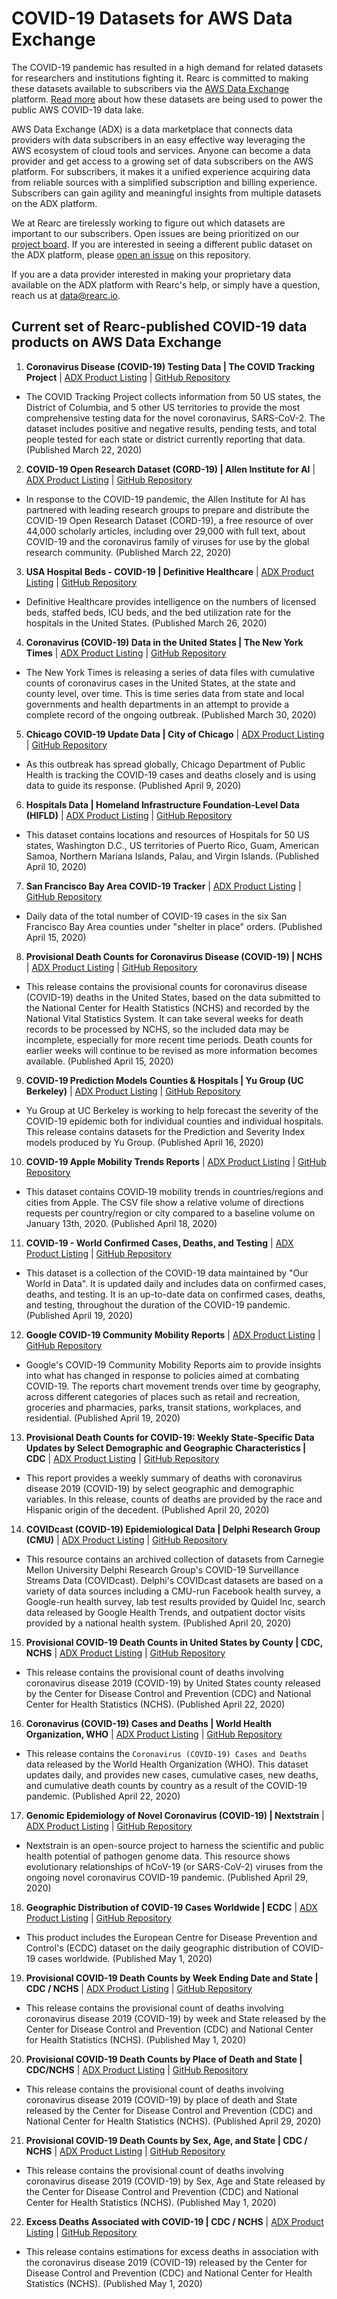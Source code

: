 # COVID-19 Datasets for AWS Data Exchange

The COVID-19 pandemic has resulted in a high demand for related datasets for researchers and institutions fighting it. Rearc is committed to making these datasets available to subscribers via the [AWS Data Exchange](https://aws.amazon.com/data-exchange/) platform. [Read more](https://aws.amazon.com/blogs/big-data/a-public-data-lake-for-analysis-of-covid-19-data/) about how these datasets are being used to power the public AWS COVID-19 data lake.

AWS Data Exchange (ADX) is a data marketplace that connects data providers with data subscribers in an easy effective way leveraging the AWS ecosystem of cloud tools and services. Anyone can become a data provider and get access to a growing set of data subscribers on the AWS platform. For subscribers, it makes it a unified experience acquiring data from reliable sources with a simplified subscription and billing experience. Subscribers can gain agility and meaningful insights from multiple datasets on the ADX platform. 

We at Rearc are tirelessly working to figure out which datasets are important to our subscribers. Open issues are being prioritized on our [project board](https://github.com/rearc-data/covid-datasets-aws-data-exchange/projects/1). If you are interested in seeing a different public dataset on the ADX platform, please [open an issue](https://github.com/rearc-data/covid-datasets-aws-data-exchange/issues/new) on this repository.

If you are a data provider interested in making your proprietary data available on the ADX platform with Rearc's help, or simply have a question, reach us at [data@rearc.io](mailto:data@rearc.io).

## Current set of Rearc-published COVID-19 data products on AWS Data Exchange

1. **Coronavirus Disease (COVID-19) Testing Data | The COVID Tracking Project** | [ADX Product Listing](https://aws.amazon.com/marketplace/pp/prodview-a2ev4blctqkwc) | [GitHub Repository](https://github.com/rearc-data/covid-19-testing-data)

- The COVID Tracking Project collects information from 50 US states, the District of Columbia, and 5 other US territories to provide the most comprehensive testing data for the novel coronavirus, SARS-CoV-2. The dataset includes positive and negative results, pending tests, and total people tested for each state or district currently reporting that data. (Published March 22, 2020)

2. **COVID-19 Open Research Dataset (CORD-19) | Allen Institute for AI** | [ADX Product Listing](https://aws.amazon.com/marketplace/pp/prodview-ybwpxcqlznbas) | [GitHub Repository](https://github.com/rearc-data/covid-19-open-research)

- In response to the COVID-19 pandemic, the Allen Institute for AI has partnered with leading research groups to prepare and distribute the COVID-19 Open Research Dataset (CORD-19), a free resource of over 44,000 scholarly articles, including over 29,000 with full text, about COVID-19 and the coronavirus family of viruses for use by the global research community. (Published March 22, 2020)

3. **USA Hospital Beds - COVID-19 | Definitive Healthcare** | [ADX Product Listing](https://aws.amazon.com/marketplace/pp/prodview-yivxd2owkloha) | [GitHub Repository](https://github.com/rearc-data/usa-hospital-beds)

- Definitive Healthcare provides intelligence on the numbers of licensed beds, staffed beds, ICU beds, and the bed utilization rate for the hospitals in the United States. (Published March 26, 2020)

4. **Coronavirus (COVID-19) Data in the United States | The New York Times** | [ADX Product Listing](https://aws.amazon.com/marketplace/pp/prodview-jmb464qw2yg74) | [GitHub Repository](https://github.com/rearc-data/covid-19-nyt-data-in-usa)

- The New York Times is releasing a series of data files with cumulative counts of coronavirus cases in the United States, at the state and county level, over time. This is time series data from state and local governments and health departments in an attempt to provide a complete record of the ongoing outbreak. (Published March 30, 2020)

5. **Chicago COVID-19 Update Data | City of Chicago** | [ADX Product Listing](https://aws.amazon.com/marketplace/pp/prodview-awlpvbw6cui3g) | [GitHub Repository](https://github.com/rearc-data/covid-19-chicago)

- As this outbreak has spread globally, Chicago Department of Public Health is tracking the COVID-19 cases and deaths closely and is using data to guide its response. (Published April 9, 2020)

6. **Hospitals Data | Homeland Infrastructure Foundation-Level Data (HIFLD)** | [ADX Product Listing](https://aws.amazon.com/marketplace/pp/prodview-pg52qkffii33s) | [GitHub Repository](https://github.com/rearc-data/hospitals-hifld)

- This dataset contains locations and resources of Hospitals for 50 US states, Washington D.C., US territories of Puerto Rico, Guam, American Samoa, Northern Mariana Islands, Palau, and Virgin Islands. (Published April 10, 2020)

7. **San Francisco Bay Area COVID-19 Tracker** | [ADX Product Listing](https://aws.amazon.com/marketplace/pp/prodview-7bbg5rjbsmimg) | [GitHub Repository](https://github.com/rearc-data/covid-19-sf-bay-area-tracker)

- Daily data of the total number of COVID-19 cases in the six San Francisco Bay Area counties under "shelter in place" orders. (Published April 15, 2020)

8. **Provisional Death Counts for Coronavirus Disease (COVID-19) | NCHS** | [ADX Product Listing](https://aws.amazon.com/marketplace/pp/prodview-rw5xp4o4hqu7g) | [GitHub Repository](https://github.com/rearc-data/covid-19-death-counts-nchs)

- This release contains the provisional counts for coronavirus disease (COVID-19) deaths in the United States, based on the data submitted to the National Center for Health Statistics (NCHS) and recorded by the National Vital Statistics System. It can take several weeks for death records to be processed by NCHS, so the included data may be incomplete, especially for more recent time periods. Death counts for earlier weeks will continue to be revised as more information becomes available. (Published April 15, 2020)

9. **COVID-19 Prediction Models Counties & Hospitals | Yu Group (UC Berkeley)** | [ADX Product Listing](https://aws.amazon.com/marketplace/pp/prodview-px2tvvydirx4o) | [GitHub Repository](https://github.com/rearc-data/covid-19-yu-group)

- Yu Group at UC Berkeley is working to help forecast the severity of the COVID-19 epidemic both for individual counties and individual hospitals. This release contains datasets for the Prediction and Severity Index models produced by Yu Group. (Published April 16, 2020)

10. **COVID-19 Apple Mobility Trends Reports** | [ADX Product Listing](https://aws.amazon.com/marketplace/pp/prodview-ucdg4nudicxzi) | [GitHub Repository](https://github.com/rearc-data/apple-maps-mobility-trends-covid-19)

- This dataset contains COVID‑19 mobility trends in countries/regions and cities from Apple. The CSV file show a relative volume of directions requests per country/region or city compared to a baseline volume on January 13th, 2020. (Published April 18, 2020)

11. **COVID-19 - World Confirmed Cases, Deaths, and Testing** | [ADX Product Listing](https://aws.amazon.com/marketplace/pp/prodview-3b32sjummof5s) | [GitHub Repository](https://github.com/rearc-data/covid-19-world-cases-deaths-testing)

- This dataset is a collection of the COVID-19 data maintained by "Our World in Data". It is updated daily and includes data on confirmed cases, deaths, and testing. It is an up-to-date data on confirmed cases, deaths, and testing, throughout the duration of the COVID-19 pandemic. (Published April 19, 2020)

12. **Google COVID-19 Community Mobility Reports** | [ADX Product Listing](https://aws.amazon.com/marketplace/pp/prodview-crrq42gujge3k) | [GitHub Repository](https://github.com/rearc-data/google-covid-19-community-mobility-reports)

- Google's COVID-19 Community Mobility Reports aim to provide insights into what has changed in response to policies aimed at combating COVID-19. The reports chart movement trends over time by geography, across different categories of places such as retail and recreation, groceries and pharmacies, parks, transit stations, workplaces, and residential. (Published April 19, 2020)

13. **Provisional Death Counts for COVID-19: Weekly State-Specific Data Updates by Select Demographic and Geographic Characteristics | CDC** | [ADX Product Listing](https://aws.amazon.com/marketplace/pp/prodview-2zfr4yndm3ryk) | [GitHub Repository](https://github.com/rearc-data/provisional-death-counts-covid19-weekly-state-specific)

- This report provides a weekly summary of deaths with coronavirus disease 2019 (COVID-19) by select geographic and demographic variables. In this release, counts of deaths are provided by the race and Hispanic origin of the decedent. (Published April 20, 2020)

14. **COVIDcast (COVID-19) Epidemiological Data | Delphi Research Group (CMU)** | [ADX Product Listing](https://aws.amazon.com/marketplace/pp/prodview-uusmw5j7egnck) | [GitHub Repository](https://github.com/rearc-data/delphi-covidcast-covid-19)

- This resource contains an archived collection of datasets from Carnegie Mellon University Delphi Research Group's COVID-19 Surveillance Streams Data (COVIDcast). Delphi's COVIDcast datasets are based on a variety of data sources including a CMU-run Facebook health survey, a Google-run health survey, lab test results provided by Quidel Inc, search data released by Google Health Trends, and outpatient doctor visits provided by a national health system. (Published April 20, 2020)

15. **Provisional COVID-19 Death Counts in United States by County | CDC, NCHS** | [ADX Product Listing](https://aws.amazon.com/marketplace/pp/prodview-4kzr6sirjylak) | [GitHub Repository](https://github.com/rearc-data/cdc-covid-19-death-counts-county)

- This release contains the provisional count of deaths involving coronavirus disease 2019 (COVID-19) by United States county released by the Center for Disease Control and Prevention (CDC) and National Center for Health Statistics (NCHS). (Published April 22, 2020)

16. **Coronavirus (COVID-19) Cases and Deaths | World Health Organization, WHO** | [ADX Product Listing](https://aws.amazon.com/marketplace/pp/prodview-mjcf5mdms4wvw) | [GitHub Repository](https://github.com/rearc-data/who-covid-19-cases-deaths)

- This release contains the `Coronavirus (COVID-19) Cases and Deaths` data released by the World Health Organization (WHO). This dataset updates daily, and provides new cases, cumulative cases, new deaths, and cumulative death counts by country as a result of the COVID-19 pandemic. (Published April 22, 2020)

17. **Genomic Epidemiology of Novel Coronavirus (COVID-19) | Nextstrain** | [ADX Product Listing](https://aws.amazon.com/marketplace/pp/prodview-2vjwawjmek2vy) | [GitHub Repository](https://github.com/rearc-data/nextstrain-hcov-19)

- Nextstrain is an open-source project to harness the scientific and public health potential of pathogen genome data. This resource shows evolutionary relationships of hCoV-19 (or SARS-CoV-2) viruses from the ongoing novel coronavirus COVID-19 pandemic. (Published April 29, 2020)

18. **Geographic Distribution of COVID-19 Cases Worldwide | ECDC** | [ADX Product Listing](https://aws.amazon.com/marketplace/pp/prodview-xivbva4hrpnwe) | [GitHub Repository](https://github.com/rearc-data/covid-19-worldwide-ecdc)

- This product includes the European Centre for Disease Prevention and Control's (ECDC) dataset on the daily geographic distribution of COVID-19 cases worldwide. (Published May 1, 2020)

19. **Provisional COVID-19 Death Counts by Week Ending Date and State | CDC / NCHS** | [ADX Product Listing](https://aws.amazon.com/marketplace/pp/prodview-i7vjwbzt3rsnu) | [GitHub Repository](https://github.com/rearc-data/covid-19-death-counts-week-states)

- This release contains the provisional count of deaths involving coronavirus disease 2019 (COVID-19) by week and State released by the Center for Disease Control and Prevention (CDC) and National Center for Health Statistics (NCHS). (Published May 1, 2020)

20. **Provisional COVID-19 Death Counts by Place of Death and State | CDC/NCHS** | [ADX Product Listing](https://aws.amazon.com/marketplace/pp/prodview-oshy5mjlhgky2) | [GitHub Repository](https://github.com/rearc-data/covid-19-death-counts-place-states)

- This release contains the provisional count of deaths involving coronavirus disease 2019 (COVID-19) by place of death and State released by the Center for Disease Control and Prevention (CDC) and National Center for Health Statistics (NCHS). (Published April 29, 2020)

21. **Provisional COVID-19 Death Counts by Sex, Age, and State | CDC / NCHS** | [ADX Product Listing](https://aws.amazon.com/marketplace/pp/prodview-fbud5zxqg37cm) | [GitHub Repository](https://github.com/rearc-data/covid-19-death-counts-sex-age-state)

- This release contains the provisional count of deaths involving coronavirus disease 2019 (COVID-19) by Sex, Age and State released by the Center for Disease Control and Prevention (CDC) and National Center for Health Statistics (NCHS). (Published May 1, 2020)

22. **Excess Deaths Associated with COVID-19 | CDC / NCHS** | [ADX Product Listing](https://aws.amazon.com/marketplace/pp/prodview-xcevflgivca5w) | [GitHub Repository](https://github.com/rearc-data/excess-deaths-covid-19)

- This release contains estimations for excess deaths in association with the coronavirus disease 2019 (COVID-19) released by the Center for Disease Control and Prevention (CDC) and National Center for Health Statistics (NCHS). (Published May 1, 2020)
